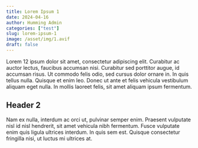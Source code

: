 ```yaml
---
title: Lorem Ipsum 1
date: 2024-04-16
author: Humming Admin
categories: ["test"]
slug: lorem-ipsum-1
image: /asset/img/1.avif
draft: false
---
```


Lorem 12 ipsum dolor sit amet, consectetur adipiscing elit. Curabitur ac auctor lectus, faucibus accumsan nisi.
Curabitur sed porttitor augue, id accumsan risus. Ut commodo felis odio, sed cursus dolor ornare in. In quis tellus nulla. Quisque et enim leo. Donec ut ante et felis vehicula vestibulum aliquam eget nulla. In mollis laoreet felis, sit amet aliquam ipsum fermentum.

## Header 2

Nam ex nulla, interdum ac orci ut, pulvinar semper enim. Praesent vulputate nisl id nisl hendrerit, sit amet vehicula nibh fermentum. Fusce vulputate enim quis ligula ultrices interdum. In quis sem est. Quisque consectetur fringilla nisi, ut luctus mi ultrices at.
